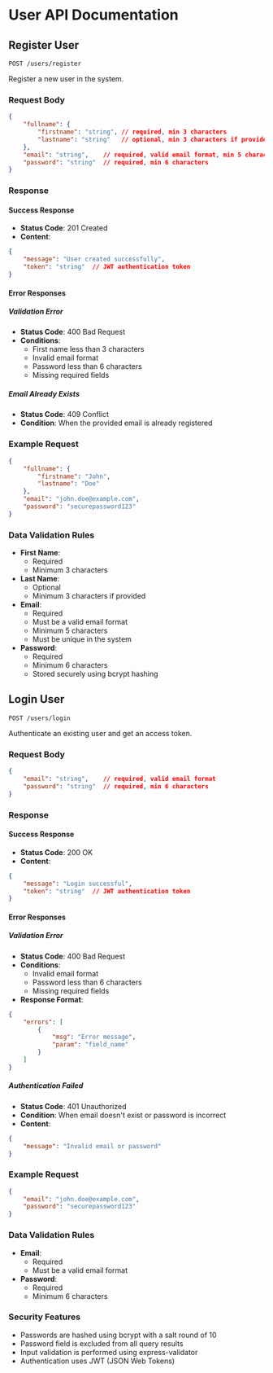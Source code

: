 # User API Documentation

## Register User
`POST /users/register`

Register a new user in the system.

### Request Body
```json
{
    "fullname": {
        "firstname": "string", // required, min 3 characters
        "lastname": "string"   // optional, min 3 characters if provided
    },
    "email": "string",    // required, valid email format, min 5 characters
    "password": "string"  // required, min 6 characters
}
```

### Response

#### Success Response
- **Status Code**: 201 Created
- **Content**:
```json
{
    "message": "User created successfully",
    "token": "string"  // JWT authentication token
}
```

#### Error Responses

##### Validation Error
- **Status Code**: 400 Bad Request
- **Conditions**:
  - First name less than 3 characters
  - Invalid email format
  - Password less than 6 characters
  - Missing required fields

##### Email Already Exists
- **Status Code**: 409 Conflict
- **Condition**: When the provided email is already registered

### Example Request
```json
{
    "fullname": {
        "firstname": "John",
        "lastname": "Doe"
    },
    "email": "john.doe@example.com",
    "password": "securepassword123"
}
```

### Data Validation Rules
- **First Name**: 
  - Required
  - Minimum 3 characters
- **Last Name**:
  - Optional
  - Minimum 3 characters if provided
- **Email**:
  - Required
  - Must be a valid email format
  - Minimum 5 characters
  - Must be unique in the system
- **Password**:
  - Required
  - Minimum 6 characters
  - Stored securely using bcrypt hashing

## Login User
`POST /users/login`

Authenticate an existing user and get an access token.

### Request Body
```json
{
    "email": "string",    // required, valid email format
    "password": "string"  // required, min 6 characters
}
```

### Response

#### Success Response
- **Status Code**: 200 OK
- **Content**:
```json
{
    "message": "Login successful",
    "token": "string"  // JWT authentication token
}
```

#### Error Responses

##### Validation Error
- **Status Code**: 400 Bad Request
- **Conditions**:
  - Invalid email format
  - Password less than 6 characters
  - Missing required fields
- **Response Format**:
```json
{
    "errors": [
        {
            "msg": "Error message",
            "param": "field_name"
        }
    ]
}
```

##### Authentication Failed
- **Status Code**: 401 Unauthorized
- **Condition**: When email doesn't exist or password is incorrect
- **Content**:
```json
{
    "message": "Invalid email or password"
}
```

### Example Request
```json
{
    "email": "john.doe@example.com",
    "password": "securepassword123"
}
```

### Data Validation Rules
- **Email**:
  - Required
  - Must be a valid email format
- **Password**:
  - Required
  - Minimum 6 characters

### Security Features
- Passwords are hashed using bcrypt with a salt round of 10
- Password field is excluded from all query results
- Input validation is performed using express-validator
- Authentication uses JWT (JSON Web Tokens)
